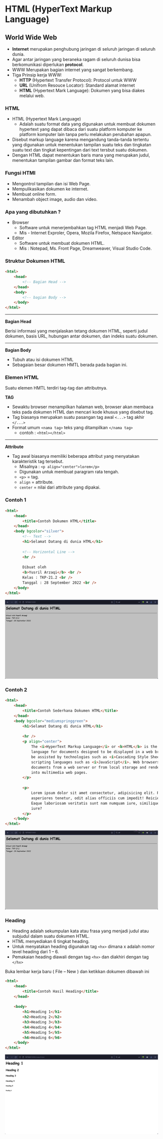 # HTML (HyperText Markup Language)

## World Wide Web

- **Internet** merupakan penghubung jaringan di seluruh jaringan di seluruh dunia.
- Agar antar jaringan yang beraneka ragam di seluruh dunisa bisa berkomunikasi diperlukan **protocol**.
- WWW Merupakan bagian internet yang sangat berkembang.
- Tiga Prinsip kerja WWW:
  - **HTTP** (Hypertext Transfer Protocol): Protocol untuk WWW
  - **URL** (Unifrom Resouce Locator): Standard alamat internet
  - **HTML** (Hypertext Mark Language): Dokumen yang bisa diakes melalui web.

### HTML

- HTML (Hypertext Mark Language)
  - Adalah suatu format data yang digunakan untuk membuat dokumen hypertext yang dapat dibaca dari suatu platform komputer ke platform komputer lain tanpa perlu melakukan perubahan apapun.
- Disebut markup language karena mengandung tanda-tanda tertentu yang digunakan untuk menentukan tampilan suatu teks dan tingkatan suatu text dan tingkat kepentingan dari text tersbut suatu dokumen.
- Dengan HTML dapat menentukan baris mana yang merupakan judul, menentukan tampilan gambar dan format teks lain.

### Fungsi HTMl

- Mengontrol tampilan dan isi Web Page.
- Mempulikasikan dokumen ke internet.
- Membuat online form.
- Menambah object image, audio dan video.

### Apa yang dibutuhkan ?

- Browser
  - Software untuk menerjembahkan tag HTML menjadi Web Page.
  - Mis - Internet Exproler, Opera, Mozila Firefox, Netspace Navigator.
- Editor
  - Software untuk membuat dokumen HTML.
  - Mis : Notepad, Ms. Front Page, Dreamweaver, Visual Studio Code.

### Struktur Dokumen HTML

```html
<html>
	<head>
		<!-- Bagian Head -->
	</head>
	<body>
		<!-- bagian Body -->
	</body>
</html>
```

---

**Bagian Head**

Berisi informasi yang menjalaskan tetang dokumen HTML, seperti judul dokumen, basis URL, hubungan antar dokumen, dan indeks suatu dokumen.

---

**Bagian Body**

- Tubuh atau isi dokumen HTML
- Sebagaian besar dokumen HMTL berada pada bagian ini.

### Elemen HTML

Suatu elemen HMTL terdiri tag-tag dan attributnya.

**TAG**

- Sewaktu browser menampilkan halaman web, browser akan membaca teks pada dokumen HTML dan mencari kode khusus yang disebut tag.
- Tag biasanya merupakan suatu pasangan tag awal `<...>` tag akhir `</...>`
- Format umum `<nama tag>` teks yang ditampilkan `</nama tag>`
  - contoh : `<html></html>`

---

**Attribute**

- Tag awal biasanya memiliki beberapa attribut yang menyatakan karakteristik tag tersebut.
  - Misalnya : `<p align="center">lorem</p>`
  - Digunakan untuk membuat paragram rata tengah.
  - `<p>` = tag.
  - `align` = attribute.
  - `center` = nilai dari attribute yang dipakai.

### Contoh 1

```html
<html>
	<head>
		<title>Contoh Dokumen HTML</title>
	</head>
	<body bgcolor="silver">
		<!-- Text -->
		<h1>Selamat Datang di dunia HTML</h1>

		<!-- Horizontal Line -->
		<hr />

		Dibuat oleh
		<b>Yusril Arzaqi</b> <br />
		Kelas : TKP-21.2 <br />
		Tanggal : 28 September 2022 <br />
	</body>
</html>
```

![Hasil](./img/latihan1.png)

### Contoh 2

```html
<html>
	<head>
		<title>Contoh Sederhana Dokumen HTML</title>
	</head>
	<body bgcolor="mediumspringgreen">
		<h1>Selamat Datang di dunia HTML</h1>

		<hr />
		<p align="center">
			The <i>HyperText Markup Language</i> or <b>HTML</b> is the standard markup
			language for documents designed to be displayed in a web browser. It can
			be assisted by technologies such as <i>Cascading Style Sheets</i> and
			scripting languages such as <i>JavaScript</i>. Web browsers receive HTML
			documents from a web server or from local storage and render the documents
			into multimedia web pages.
		</p>

		<p>
			Lorem ipsum dolor sit amet consectetur, adipisicing elit. Reiciendis
			asperiores tenetur, odit alias officiis cum impedit! Reiciendis, veniam.
			Eaque laboriosam veritatis sunt nam numquam iure, similique, eum tempora
			iure?
		</p>
	</body>
</html>
```

![Hasil 2](./img/latihan2.png)

### Heading

- Heading adalah sekumpulan kata atau frasa yang menjadi judul atau subjudul dalam suatu dokumen HTML.
- HTML menyediakan 6 tingkat heading.
- Untuk menyatakan heading digunakan tag `<hx>` dimana x adalah nomor level heading dari 1 – 6.
- Pemakaian heading diawali dengan tag `<hx>` dan diakhiri dengan tag `</hx>`

Buka lembar kerja baru ( File – New ) dan ketikkan dokumen dibawah ini

```html
<html>
	<head>
		<title>Contoh Hasil Heading</title>
	</head>

	<body>
		<h1>Heading 1</h1>
		<h2>Heading 2</h2>
		<h3>Heading 3</h3>
		<h4>Heading 4</h4>
		<h5>Heading 5</h5>
		<h6>Heading 6</h6>
	</body>
</html>
```

![Latihan3](./img/latihan3.png)

